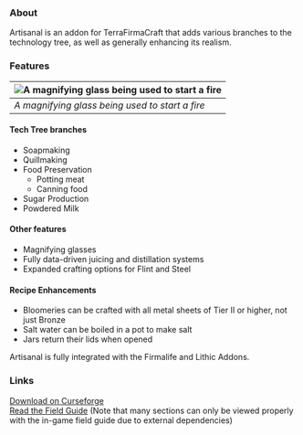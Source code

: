 ### About
Artisanal is an addon for TerraFirmaCraft that adds various branches to the technology tree, as well as generally enhancing its realism.

### Features
|![A magnifying glass being used to start a fire](readme/magnifying_glass.png)|
| ---- |
|*A magnifying glass being used to start a fire*|

#### Tech Tree branches
- Soapmaking
- Quillmaking
- Food Preservation
    - Potting meat
	- Canning food
- Sugar Production
- Powdered Milk

#### Other features
- Magnifying glasses
- Fully data-driven juicing and distillation systems
- Expanded crafting options for Flint and Steel

#### Recipe Enhancements
- Bloomeries can be crafted with all metal sheets of Tier II or higher, not just Bronze
- Salt water can be boiled in a pot to make salt
- Jars return their lids when opened

Artisanal is fully integrated with the Firmalife and Lithic Addons.

### Links
[Download on Curseforge](https://www.curseforge.com/minecraft/mc-mods/tfc-artisanal)<br>
[Read the Field Guide](https://terrafirmacraft.github.io/Field-Guide/en_us/artisanal/) (Note that many sections can only be viewed properly with the in-game field guide due to external dependencies)
